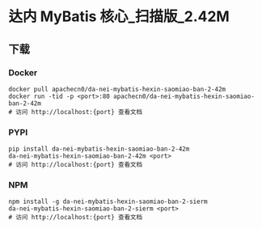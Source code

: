 # 达内 MyBatis 核心_扫描版_2.42M

## 下载

### Docker

```
docker pull apachecn0/da-nei-mybatis-hexin-saomiao-ban-2-42m
docker run -tid -p <port>:80 apachecn0/da-nei-mybatis-hexin-saomiao-ban-2-42m
# 访问 http://localhost:{port} 查看文档
```

### PYPI

```
pip install da-nei-mybatis-hexin-saomiao-ban-2-42m
da-nei-mybatis-hexin-saomiao-ban-2-42m <port>
# 访问 http://localhost:{port} 查看文档
```

### NPM

```
npm install -g da-nei-mybatis-hexin-saomiao-ban-2-sierm
da-nei-mybatis-hexin-saomiao-ban-2-sierm <port>
# 访问 http://localhost:{port} 查看文档
```
